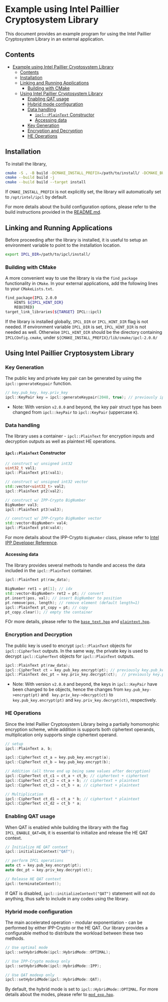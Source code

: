 # Example using Intel Paillier Cryptosystem Library
This document provides an example program for using the Intel Paillier Cryptosystem Library in an external application.

## Contents
- [Example using Intel Paillier Cryptosystem Library](#example-using-intel-paillier-cryptosystem-library)
  - [Contents](#contents)
  - [Installation](#installation)
  - [Linking and Running Applications](#linking-and-running-applications)
    - [Building with CMake](#building-with-cmake)
  - [Using Intel Paillier Cryptosystem Library](#using-intel-paillier-cryptosystem-library)
    - [Enabling QAT usage](#enabling-qat-usage)
    - [Hybrid mode configuration](#hybrid-mode-configuration)
    - [Data handling](#data-handling)
      - [```ipcl::PlainText``` Constructor](#ipclplaintext-constructor)
      - [Accessing data](#accessing-data)
    - [Key Generation](#key-generation)
    - [Encryption and Decryption](#encryption-and-decryption)
    - [HE Operations](#he-operations)



## Installation
To install the library,
```bash
cmake -S . -B build -DCMAKE_INSTALL_PREFIX=/path/to/install/ -DCMAKE_BUILD_TYPE=Release -DIPCL_TEST=OFF -DIPCL_BENCHMARK=OFF
cmake --build build -j
cmake --build build --target install
```

If ```CMAKE_INSTALL_PREFIX``` is not explicitly set, the library will automatically set to ```/opt/intel/ipcl``` by default.

For more details about the build configuration options, please refer to the build instructions provided in the [README.md](../README.md).

## Linking and Running Applications

Before proceeding after the library is installed, it is useful to setup an environment variable to point to the installation location.
```bash
export IPCL_DIR=/path/to/ipcl/install/
```

### Building with CMake
A more convenient way to use the library is via the `find_package` functionality in `CMake`.
In your external applications, add the following lines to your `CMakeLists.txt`.

```bash
find_package(IPCL 2.0.0
    HINTS ${IPCL_HINT_DIR}
    REQUIRED)
target_link_libraries(${TARGET} IPCL::ipcl)
```

If the library is installed globally, `IPCL_DIR` or `IPCL_HINT_DIR` flag is not needed. If environment variable `IPCL_DIR` is set, `IPCL_HINT_DIR` is not needed as well. Otherwise `IPCL_HINT_DIR` should be the directory containing `IPCLCOnfig.cmake`, under `${CMAKE_INSTALL_PREFIX}/lib/cmake/ipcl-2.0.0/`

## Using Intel Paillier Cryptosystem Library

### Key Generation
The public key and private key pair can be generated by using the ```ipcl::generateKeypair``` function.
```C++
// key.pub_key, key.priv_key
ipcl::KeyPair key = ipcl::generateKeypair(2048, true); // previously ipcl::keyPair
```
- Note: With version ```v2.0.0``` and beyond, the key pair struct type has been changed from ```ipcl::keyPair``` to ```ipcl::KeyPair``` (uppercase ```K```).
### Data handling
The library uses a container - ```ipcl::PlainText``` for encryption inputs and decryption outputs as well as plaintext HE operations.

#### ```ipcl::PlainText``` Constructor

```C++
// construct w/ unsigned int32
uint32_t val1;
ipcl::PlainText pt1(val1);

// construct w/ unsigned int32 vector
std::vector<uint32_t> val2;
ipcl::PlainText pt2(val2);

// construct w/ IPP-Crypto BigNumber
BigNumber val3;
ipcl::PlainText pt3(val3);

// construct w/ IPP-Crypto BigNumber vector
std::vector<BigNumber> val4;
ipcl::PlainText pt4(val4);
```
For more details about the IPP-Crypto ```BigNumber``` class, please refer to [Intel IPP Developer Reference](https://www.intel.com/content/www/us/en/develop/documentation/ipp-crypto-reference/top/appendix-a-support-functions-and-classes/classes-and-functions-used-in-examples/bignumber-class.html).

#### Accessing data
The library provides several methods to handle and access the data included in the ```ipcl::PlainText``` container.
```C++
ipcl::PlainText pt(raw_data);

BigNumber ret1 = pt[1]; // idx
std::vector<BigNumber> ret2 = pt; // convert
pt.insert(pos, val); // insert BigNumber to position
pt.remove(pos, length); // remove element (default length=1)
ipcl::PlainText pt_copy = pt; // copy
pt_copy.clear(); // empty the container
```
FOr more details, please refer to the [```base_text.hpp```](../ipcl/include/ipcl/base_text.hpp) and [```plaintext.hpp```](../ipcl/include/ipcl/plaintext.hpp).

### Encryption and Decryption
The public key is used to encrypt ```ipcl::PlainText``` objects for ```ipcl::CipherText``` outputs.
In the same way, the private key is used to decrypt ```ipcl::CipherText``` objects for ```ipcl::PlainText``` outputs.
```C++
ipcl::PlainText pt(raw_data);
ipcl::CipherText ct = key.pub_key.encrypt(pt); // previously key.pub_key->encrypt(pt)
ipcl::PlainText dec_pt = key.priv_key.decrypt(ct);  // previously key.priv_key->decrypt(ct)
```
- Note: With version ```v2.0.0``` and beyond, the keys in ```ipcl::KeyPair``` have been changed to be objects, hence the changes from ```key.pub_key->encrypt(pt)``` and ``` key.priv_key->decrypt(ct)``` to ```key.pub_key.encrypt(pt)``` and ```key.priv_key.decrypt(ct)```, respectively.

### HE Operations
Since the Intel Paillier Cryptosystem Library being a partially homomorphic encryption scheme, while addition is supports both ciphertext operands, multiplication only supports single ciphertext operand.

```C++
// setup
ipcl::PlainText a, b;

ipcl::CipherText ct_a = key.pub_key.encrypt(a);
ipcl::CipherText ct_b = key.pub_key.encrypt(b);

// Addition (all three end up being same values after decryption)
ipcl::CipherText ct_c1 = ct_a + ct_b; // ciphertext + ciphertext
ipcl::CipherText ct_c2 = ct_a + b; // ciphertext + plaintext
ipcl::CipherText ct_c3 = ct_b + a; // ciphertext + plaintext

// Multiplication
ipcl::CipherText ct_d1 = ct_a * b; // ciphertext * plaintext
ipcl::CipherText ct_d2 = ct_b * a;
```

### Enabling QAT usage
When QAT is enabled while building the library with the flag ```IPCL_ENABLE_QAT=ON```, it is essential to initialize and release the HE QAT context.
```C++
// Initialize HE QAT context
ipcl::initializeContext("QAT");

// perform IPCL operations
auto ct = key.pub_key.encrypt(pt);
auto dec_pt = key.priv_key.decrypt(ct);

// Release HE QAT context
ipcl::terminateContext();
```
If QAT is disabled, ```ipcl::initializeContext("QAT")``` statement will not do anything, thus safe to include in any codes using the library.

### Hybrid mode configuration
The main accelerated operation - modular exponentiation - can be performed by either IPP-Crypto or the HE QAT. Our library provides a configurable method to distribute the workload between these two methods.
```C++
// Use optimal mode
ipcl::setHybridMode(ipcl::HybridMode::OPTIMAL);

// Use IPP-Crypto modexp only
ipcl::setHybridMode(ipcl::HybridMode::IPP);

// Use QAT modexp only
ipcl::setHybridMode(ipcl::HybridMode::QAT);
```
By default, the hybrid mode is set to ```ipcl::HybridMode::OPTIMAL```. For more details about the modes, please refer to [```mod_exp.hpp```](../ipcl/include/ipcl/mod_exp.hpp#L16).
